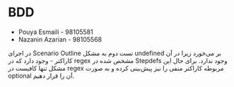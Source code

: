 # BDD

- Pouya Esmaili - 98105581
- Nazanin Azarian - 98105568

در اجرای Scenario Outline تست دوم به مشکل undefined بر می‌خورد زیرا در آن کاراکتر - وجود دارد که در regex مشخص شده در Stepdefs وجود ندارد. برای حال این مشکل تنها کافیست در regex مربوطه کاراکتر منفی را نیز پیش‌بینی کرده و به صورت optional آن را قرار دهیم.